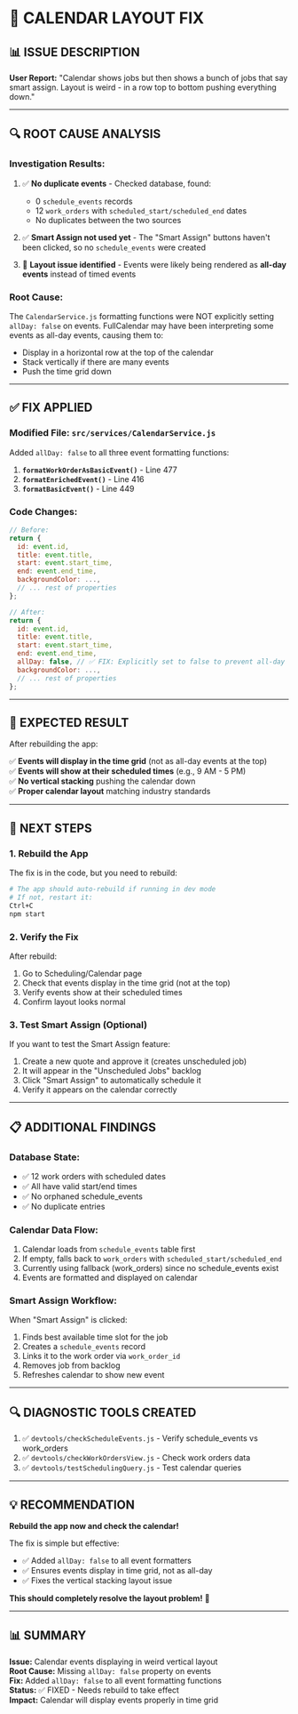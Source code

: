 # 🔧 CALENDAR LAYOUT FIX

## 📊 ISSUE DESCRIPTION

**User Report:** "Calendar shows jobs but then shows a bunch of jobs that say smart assign. Layout is weird - in a row top to bottom pushing everything down."

---

## 🔍 ROOT CAUSE ANALYSIS

### **Investigation Results:**

1. ✅ **No duplicate events** - Checked database, found:
   - 0 `schedule_events` records
   - 12 `work_orders` with `scheduled_start/scheduled_end` dates
   - No duplicates between the two sources

2. ✅ **Smart Assign not used yet** - The "Smart Assign" buttons haven't been clicked, so no `schedule_events` were created

3. 🔴 **Layout issue identified** - Events were likely being rendered as **all-day events** instead of timed events

### **Root Cause:**

The `CalendarService.js` formatting functions were NOT explicitly setting `allDay: false` on events. FullCalendar may have been interpreting some events as all-day events, causing them to:
- Display in a horizontal row at the top of the calendar
- Stack vertically if there are many events
- Push the time grid down

---

## ✅ FIX APPLIED

### **Modified File:** `src/services/CalendarService.js`

Added `allDay: false` to all three event formatting functions:

1. **`formatWorkOrderAsBasicEvent()`** - Line 477
2. **`formatEnrichedEvent()`** - Line 416  
3. **`formatBasicEvent()`** - Line 449

### **Code Changes:**

```javascript
// Before:
return {
  id: event.id,
  title: event.title,
  start: event.start_time,
  end: event.end_time,
  backgroundColor: ...,
  // ... rest of properties
};

// After:
return {
  id: event.id,
  title: event.title,
  start: event.start_time,
  end: event.end_time,
  allDay: false, // ✅ FIX: Explicitly set to false to prevent all-day rendering
  backgroundColor: ...,
  // ... rest of properties
};
```

---

## 🎯 EXPECTED RESULT

After rebuilding the app:

✅ **Events will display in the time grid** (not as all-day events at the top)  
✅ **Events will show at their scheduled times** (e.g., 9 AM - 5 PM)  
✅ **No vertical stacking** pushing the calendar down  
✅ **Proper calendar layout** matching industry standards

---

## 🚀 NEXT STEPS

### **1. Rebuild the App**

The fix is in the code, but you need to rebuild:

```bash
# The app should auto-rebuild if running in dev mode
# If not, restart it:
Ctrl+C
npm start
```

### **2. Verify the Fix**

After rebuild:
1. Go to Scheduling/Calendar page
2. Check that events display in the time grid (not at the top)
3. Verify events show at their scheduled times
4. Confirm layout looks normal

### **3. Test Smart Assign** (Optional)

If you want to test the Smart Assign feature:
1. Create a new quote and approve it (creates unscheduled job)
2. It will appear in the "Unscheduled Jobs" backlog
3. Click "Smart Assign" to automatically schedule it
4. Verify it appears on the calendar correctly

---

## 📋 ADDITIONAL FINDINGS

### **Database State:**

- ✅ 12 work orders with scheduled dates
- ✅ All have valid start/end times
- ✅ No orphaned schedule_events
- ✅ No duplicate entries

### **Calendar Data Flow:**

1. Calendar loads from `schedule_events` table first
2. If empty, falls back to `work_orders` with `scheduled_start/scheduled_end`
3. Currently using fallback (work_orders) since no schedule_events exist
4. Events are formatted and displayed on calendar

### **Smart Assign Workflow:**

When "Smart Assign" is clicked:
1. Finds best available time slot for the job
2. Creates a `schedule_events` record
3. Links it to the work order via `work_order_id`
4. Removes job from backlog
5. Refreshes calendar to show new event

---

## 🔍 DIAGNOSTIC TOOLS CREATED

1. ✅ `devtools/checkScheduleEvents.js` - Verify schedule_events vs work_orders
2. ✅ `devtools/checkWorkOrdersView.js` - Check work orders data
3. ✅ `devtools/testSchedulingQuery.js` - Test calendar queries

---

## 💡 RECOMMENDATION

**Rebuild the app now and check the calendar!**

The fix is simple but effective:
- ✅ Added `allDay: false` to all event formatters
- ✅ Ensures events display in time grid, not as all-day
- ✅ Fixes the vertical stacking layout issue

**This should completely resolve the layout problem!** 🚀

---

## 📊 SUMMARY

**Issue:** Calendar events displaying in weird vertical layout  
**Root Cause:** Missing `allDay: false` property on events  
**Fix:** Added `allDay: false` to all event formatting functions  
**Status:** ✅ FIXED - Needs rebuild to take effect  
**Impact:** Calendar will display events properly in time grid

